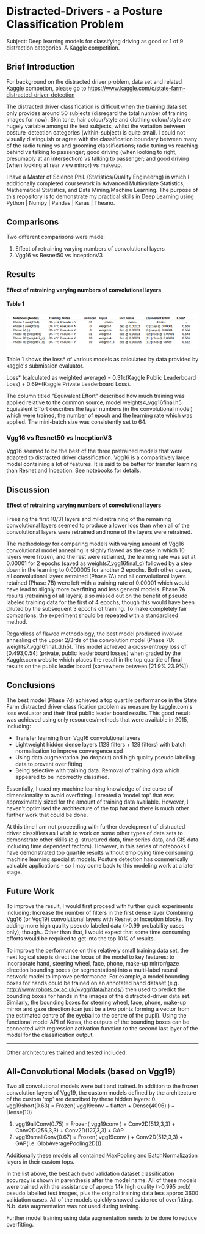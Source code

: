 # Distracted-Drivers - a Posture Classification Problem

Subject: Deep learning models for classifying driving as good or 1 of 9 distraction categories. A Kaggle competition. 

## Brief Introduction

For background on the distracted driver problem, data set and related Kaggle competion, please go to https://www.kaggle.com/c/state-farm-distracted-driver-detection   

The distracted driver classification is difficult when the training data set only provides around 50 subjects (disregard the total number of training images for now). Skin tone, hair colour/style and clothing colour/style are hugely variable amongst the test subjects, whilst the variation between posture-detection categories (within-subject) is quite small. I could not visually distinguish or agree with the classification boundary between many of the radio tuning vs and grooming classifications; radio tuning vs reaching behind vs talking to passenger; good driving (when looking to right, presumably at an intersection) vs talking to passenger; and good driving (when looking at rear view mirror) vs makeup.

I have a Master of Science Phil. (Statistics/Quality Engineerng) in which I additionally completed coursework in Advanced Multivariate Statistics, Mathematical Statistics, and Data Mining/Machine Learning. The purpose of this repository is to demonstrate my practical skills in Deep Learning using Python | Numpy | Pandas | Keras | Theano. 

## Comparisons

Two different comparisons were made:
1. Effect of retraining varying numbers of convolutional layers
2. Vgg16 vs Resnet50 vs InceptionV3

## Results

#### Effect of retraining varying numbers of convolutional layers

#### Table 1
![alt text](./table-1.png "Results Table 1")

Table 1 shows the loss* of various models as calculated by data provided by kaggle's submission evaluator.

Loss* (calculated as weighted average) = 0.31x(Kaggle Public Leaderboard Loss) + 0.69*(Kaggle Private Leaderboard Loss).  

The column titled "Equivalent Effort" described how much training was applied relative to the common source, model weights4_vgg16final.h5. Equivalent Effort describes the layer numbers (in the convolutional model) which were trained, the number of epoch and the learning rate which was applied.  The mini-batch size was consistently set to 64.

### Vgg16 vs Resnet50 vs InceptionV3

Vgg16 seemed to be the best of the three pretrained models that were adapted to distracted driver classification.  Vgg16 is a comparitively large model containing a lot of features.  It is said to be better for transfer learning than Resnet and Inception. See notebooks for details.


## Discussion
#### Effect of retraining varying numbers of convolutional layers

Freezing the first 10/31 layers and mild retraining of the remaining convolutional layers seemed to produce a lower loss than when all of the convolutional layers were retrained and none of the layers were retrained.

The methodology for comparing models with varying amount of Vgg16 convolutional model annealing is slighly flawed as the case in which 10 layers were frozen, and the rest were retrained, the learning rate was set at 0.00001 for 2 epochs (saved as weights7_vgg16final_c) followed by a step down in the learning to 0.000005 for another 2 epochs.  Both other cases, all convolutional layers retrained (Phase 7A) and all convolutional layers retained (Phase 7B) were left with a training rate of 0.00001 which would have lead to slighly more overfitting and less general models. Phase 7A results (retraining of all layers) also missed out on the benefit of pseudo labeled training data for the first of 4 epochs, though this would have been diluted by the subsequent 3 epochs of training. To make completely fair comparions, the experiment should be repeated with a standardised method.  

Regardless of flawed methodology, the best model produced involved annealing of the upper 2/3rds of the convolution model (Phase 7D: weights7_vgg16final_d.h5). This model achieved a cross-entropy loss of [0.493,0.54] (private, public leaderboard losses) when graded by the Kaggle.com website which places the result in the top quartile of final results on the public leader board (somewhere between [21.9%,23.9%]).

## Conclusions

The best model (Phase 7d) achieved a top quartile performance in the State Farm distracted driver classification problem as measure by kaggle.com's loss evaluator and their final public leader board results. This good result was achieved using only resources/methods that were available in 2015, including:
- Transfer learning from Vgg16 convolutional layers
- Lightweight hidden dense layers (128 filters + 128 filters) with batch normalisation to improve convergence spd
- Using data augmentation (no dropout) and high quality pseudo labeling data to prevent over fitting
- Being selective with training data. Removal of training data which appeared to be incorrectly classified.

Essentially, I used my machine learning knowledge of the curse of dimensionality to avoid overfitting. I created a 'model top' that was approximately sized for the amount of training data available. However, I haven't optimised the architecture of the top hat and there is much other further work that could be done.


At this time I am not proceeding with further development of distracted driver classifiers as I wish to work on some other types of data sets to demonstrate other skills (e.g. structured data, time series data, and GIS data including time dependent factors). However, in this series of notebooks I have demonstrated top quartile results without employing time consuming machine learning specialist models.  Posture detection has commerically valuable applications - so I may come back to this modeling work at a later stage.


## Future Work

To improve the result, I would first proceed with further quick experiments including:
Increase the number of filters in the first dense layer
Combining Vgg16 (or Vgg19) convolutional layers with Resnet or Inception blocks.
Try adding more high quality pseudo labeled data (>0.99 probability cases only), though..
Other than that, I would expect that some time consuming efforts would be required to get into the top 10% of results. 

To improve the performance on this relatively small training data set, the next logical step is direct the focus of the model to key features: to incorporate hand, steering wheel, face, phone, make-up mirror/gaze direction bounding boxes (or segmentation) into a multi-label neural network model to improve performance. For example, a model bounding boxes for hands could be trained on an annotated hand dataset (e.g. http://www.robots.ox.ac.uk/~vgg/data/hands/) then used to predict the bounding boxes for hands in the images of the distracted-driver data set.
Similarly, the bounding boxes for steering wheel, face, phone, make-up mirror and gaze direction (can just be a two points forming a vector from the estimated centre of the eyeball to the centre of the pupil). Using the functional model API of Keras, the outputs of the bounding boxes can be connected with regression activation function to the second last layer of the model for the classification output.

_____________________________________________________________________________________________

Other architectures trained and tested included:

## All-Convolutional Models (based on Vgg19)
Two all convolutional models were built and trained.  In addition to the frozen convolution layers of Vgg19, the custom models defined by the architecture of the custom 'top' are described by these hidden layers:
0. vgg19short(0.63) = Frozen( vgg19conv + flatten + Dense(4096) ) + Dense(10)
1. vgg19allConv(0.75) = Frozen( vgg19conv ) + Conv2D(512,3,3) + Conv2D(256,3,3) + Conv2D(127,3,3) + GAP
2. vgg19smallConv(0.67) = Frozen( vgg19conv ) + Conv2D(512,3,3) + GAP(i.e. GlobAveragePooling2D())

Additionally these models all contained MaxPooling and BatchNormalization layers in their custom tops.

In the list above, the best achieved validation dataset classification accuracy is shown in parenthesis after the model name.  All of these models were trained with the assistance of approx 14k high quality (>0.995 prob) pseudo labelled test images, plus the original training data less approx 3600 validation cases.  All of the models quickly showed evidence of overfitting. N.b. data augmentation was not used during training.

Further model training using data augmentation needs to be done to reduce overfitting. 
